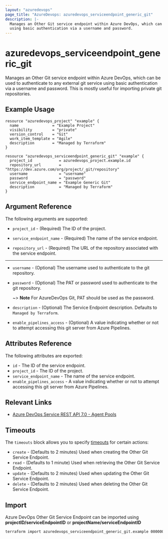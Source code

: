 ```yaml
---
layout: "azuredevops"
page_title: "AzureDevops: azuredevops_serviceendpoint_generic_git"
description: |-
  Manages an Other Git service endpoint within Azure DevOps, which can be used to authenticate to any external git service
  using basic authentication via a username and password.
---
```


# azuredevops_serviceendpoint_generic_git

Manages an Other Git service endpoint within Azure DevOps, which can be used to authenticate to any external git service
using basic authentication via a username and password. This is mostly useful for importing private git repositories.

## Example Usage

```hcl
resource "azuredevops_project" "example" {
  name               = "Example Project"
  visibility         = "private"
  version_control    = "Git"
  work_item_template = "Agile"
  description        = "Managed by Terraform"
}

resource "azuredevops_serviceendpoint_generic_git" "example" {
  project_id            = azuredevops_project.example.id
  repository_url        = "https://dev.azure.com/org/project/_git/repository"
  username              = "username"
  password              = "password"
  service_endpoint_name = "Example Generic Git"
  description           = "Managed by Terraform"
}
```

## Argument Reference

The following arguments are supported:

* `project_id` - (Required) The ID of the project.

* `service_endpoint_name` - (Required) The name of the service endpoint.

* `repository_url` - (Required) The URL of the repository associated with the service endpoint.

---

* `username` - (Optional) The username used to authenticate to the git repository.

* `password` - (Optional) The PAT or password used to authenticate to the git repository.

    ~> **Note** For AzureDevOps Git, PAT should be used as the password.

* `description` - (Optional) The Service Endpoint description. Defaults to `Managed by Terraform`.

* `enable_pipelines_access` - (Optional) A value indicating whether or not to attempt accessing this git server from Azure Pipelines.

## Attributes Reference

The following attributes are exported:

* `id` - The ID of the service endpoint.
* `project_id` - The ID of the project.
* `service_endpoint_name` - The name of the service endpoint.
* `enable_pipelines_access` - A value indicating whether or not to attempt accessing this git server from Azure Pipelines.

## Relevant Links

- [Azure DevOps Service REST API 7.0 - Agent Pools](https://docs.microsoft.com/en-us/rest/api/azure/devops/serviceendpoint/endpoints?view=azure-devops-rest-7.0)

## Timeouts

The `timeouts` block allows you to specify [timeouts](https://developer.hashicorp.com/terraform/language/resources/syntax#operation-timeouts) for certain actions:

* `create` - (Defaults to 2 minutes) Used when creating the Other Git Service Endpoint.
* `read` - (Defaults to 1 minute) Used when retrieving the Other Git Service Endpoint.
* `update` - (Defaults to 2 minutes) Used when updating the Other Git Service Endpoint.
* `delete` - (Defaults to 2 minutes) Used when deleting the Other Git Service Endpoint.

## Import

Azure DevOps Other Git Service Endpoint can be imported using **projectID/serviceEndpointID** or **projectName/serviceEndpointID**

```sh
terraform import azuredevops_serviceendpoint_generic_git.example 00000000-0000-0000-0000-000000000000/00000000-0000-0000-0000-000000000000
```
